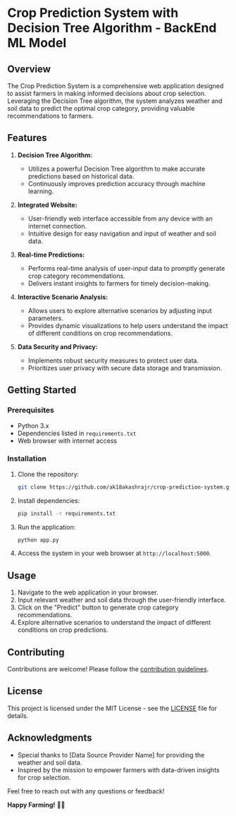 # Crop Prediction System with Decision Tree Algorithm - BackEnd ML Model

## Overview

The Crop Prediction System is a comprehensive web application designed to assist farmers in making informed decisions about crop selection. Leveraging the Decision Tree algorithm, the system analyzes weather and soil data to predict the optimal crop category, providing valuable recommendations to farmers.

## Features

1. **Decision Tree Algorithm:**
   - Utilizes a powerful Decision Tree algorithm to make accurate predictions based on historical data.
   - Continuously improves prediction accuracy through machine learning.

2. **Integrated Website:**
   - User-friendly web interface accessible from any device with an internet connection.
   - Intuitive design for easy navigation and input of weather and soil data.

3. **Real-time Predictions:**
   - Performs real-time analysis of user-input data to promptly generate crop category recommendations.
   - Delivers instant insights to farmers for timely decision-making.

4. **Interactive Scenario Analysis:**
   - Allows users to explore alternative scenarios by adjusting input parameters.
   - Provides dynamic visualizations to help users understand the impact of different conditions on crop recommendations.

5. **Data Security and Privacy:**
   - Implements robust security measures to protect user data.
   - Prioritizes user privacy with secure data storage and transmission.

## Getting Started

### Prerequisites

- Python 3.x
- Dependencies listed in `requirements.txt`
- Web browser with internet access

### Installation

1. Clone the repository:
   ```bash
   git clone https://github.com/ak18akashrajr/crop-prediction-system.git
   ```

2. Install dependencies:
   ```bash
   pip install -r requirements.txt
   ```

3. Run the application:
   ```bash
   python app.py
   ```

4. Access the system in your web browser at `http://localhost:5000`.

## Usage

1. Navigate to the web application in your browser.
2. Input relevant weather and soil data through the user-friendly interface.
3. Click on the "Predict" button to generate crop category recommendations.
4. Explore alternative scenarios to understand the impact of different conditions on crop predictions.

## Contributing

Contributions are welcome! Please follow the [contribution guidelines](CONTRIBUTING.md).

## License

This project is licensed under the MIT License - see the [LICENSE](LICENSE) file for details.

## Acknowledgments

- Special thanks to [Data Source Provider Name] for providing the weather and soil data.
- Inspired by the mission to empower farmers with data-driven insights for crop selection.

Feel free to reach out with any questions or feedback!

**Happy Farming!** 🌾🚜
